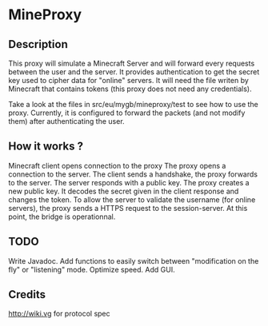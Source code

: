MineProxy
=========
Description
-----------
This proxy will simulate a Minecraft Server and will forward every requests between the user and the server.
It provides authentication to get the secret key used to cipher data for "online" servers.
It will need the file writen by Minecraft that contains tokens (this proxy does not need any credentials).

Take a look at the files in src/eu/mygb/mineproxy/test to see how to use the proxy.
Currently, it is configured to forward the packets (and not modify them) after authenticating the user.

How it works ?
--------------
Minecraft client opens connection to the proxy
The proxy opens a connection to the server.
The client sends a handshake, the proxy forwards to the server.
The server responds with a public key.
The proxy creates a new public key.
It decodes the secret given in the client response and changes the token.
To allow the server to validate the username (for online servers), the proxy sends a HTTPS request to the session-server.
At this point, the bridge is operationnal.

TODO
----
Write Javadoc.
Add functions to easily switch between "modification on the fly" or "listening" mode.
Optimize speed.
Add GUI.

Credits
-------
http://wiki.vg for protocol spec
